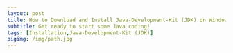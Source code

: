 ```yaml
---
layout: post
title: How to Download and Install Java-Development-Kit (JDK) on Windows 7
subtitle: Get ready to start some Java coding! 
tags: [Installation,Java-Development-Kit (JDK)]
bigimg: /img/path.jpg
---
```

